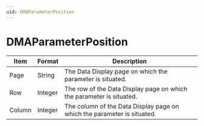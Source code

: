 ```yaml
---
uid: DMAParameterPosition
---
```


# DMAParameterPosition

| Item   | Format  | Description                                                             |
|--------|---------|-------------------------------------------------------------------------|
| Page   | String  | The Data Display page on which the parameter is situated.               |
| Row    | Integer | The row of the Data Display page on which the parameter is situated.    |
| Column | Integer | The column of the Data Display page on which the parameter is situated. |
